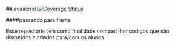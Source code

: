 ##javascript
[![Coverage Status](https://coveralls.io/repos/gitarno/javascript/badge.svg?branch=master&service=github)](https://coveralls.io/github/gitarno/javascript?branch=master)

####passando para frente

Esse repositório tem como finalidade compartilhar codigos que são discutidos e criados para/com os alunos.


